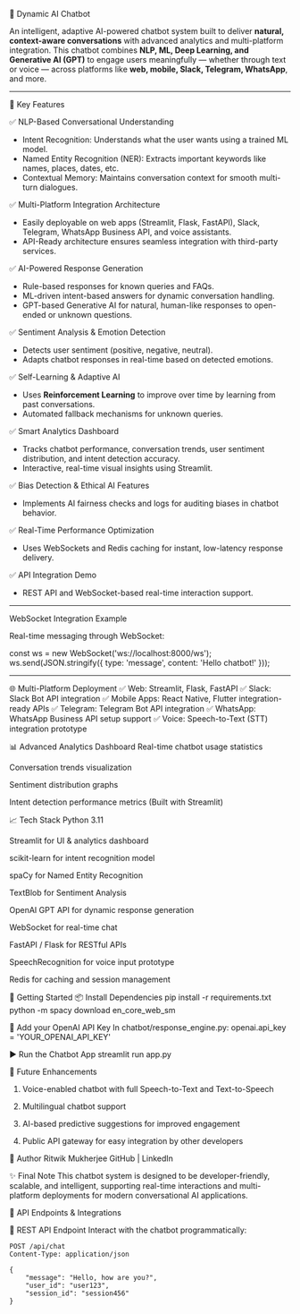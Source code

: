 


 🤖 Dynamic AI Chatbot

An intelligent, adaptive AI-powered chatbot system built to deliver **natural, context-aware conversations** with advanced analytics and multi-platform integration. This chatbot combines **NLP, ML, Deep Learning, and Generative AI (GPT)** to engage users meaningfully — whether through text or voice — across platforms like **web, mobile, Slack, Telegram, WhatsApp**, and more.

---

 📌 Key Features

✅ NLP-Based Conversational Understanding
- Intent Recognition: Understands what the user wants using a trained ML model.
- Named Entity Recognition (NER): Extracts important keywords like names, places, dates, etc.
- Contextual Memory: Maintains conversation context for smooth multi-turn dialogues.

✅ Multi-Platform Integration Architecture
- Easily deployable on web apps (Streamlit, Flask, FastAPI), Slack, Telegram, WhatsApp Business API, and voice assistants.
- API-Ready architecture ensures seamless integration with third-party services.

✅ AI-Powered Response Generation
- Rule-based responses for known queries and FAQs.
- ML-driven intent-based answers for dynamic conversation handling.
- GPT-based Generative AI for natural, human-like responses to open-ended or unknown questions.

✅ Sentiment Analysis & Emotion Detection
- Detects user sentiment (positive, negative, neutral).
- Adapts chatbot responses in real-time based on detected emotions.

✅ Self-Learning & Adaptive AI
- Uses **Reinforcement Learning** to improve over time by learning from past conversations.
- Automated fallback mechanisms for unknown queries.

✅ Smart Analytics Dashboard
- Tracks chatbot performance, conversation trends, user sentiment distribution, and intent detection accuracy.
- Interactive, real-time visual insights using Streamlit.

✅ Bias Detection & Ethical AI Features
- Implements AI fairness checks and logs for auditing biases in chatbot behavior.

✅ Real-Time Performance Optimization
- Uses WebSockets and Redis caching for instant, low-latency response delivery.

✅ API Integration Demo
- REST API and WebSocket-based real-time interaction support.

---

WebSocket Integration Example

Real-time messaging through WebSocket:


const ws = new WebSocket('ws://localhost:8000/ws');
ws.send(JSON.stringify({
    type: 'message',
    content: 'Hello chatbot!'
}));

---

🌐 Multi-Platform Deployment
✅ Web: Streamlit, Flask, FastAPI
✅ Slack: Slack Bot API integration
✅ Mobile Apps: React Native, Flutter integration-ready APIs
✅ Telegram: Telegram Bot API integration
✅ WhatsApp: WhatsApp Business API setup support
✅ Voice: Speech-to-Text (STT) integration prototype

📊 Advanced Analytics Dashboard
Real-time chatbot usage statistics

Conversation trends visualization

Sentiment distribution graphs

Intent detection performance metrics
(Built with Streamlit)

📈 Tech Stack
Python 3.11

Streamlit for UI & analytics dashboard

scikit-learn for intent recognition model

spaCy for Named Entity Recognition

TextBlob for Sentiment Analysis

OpenAI GPT API for dynamic response generation

WebSocket for real-time chat

FastAPI / Flask for RESTful APIs

SpeechRecognition for voice input prototype

Redis for caching and session management

🚀 Getting Started
📦 Install Dependencies
pip install -r requirements.txt
python -m spacy download en_core_web_sm


🔑 Add your OpenAI API Key
In chatbot/response_engine.py:
openai.api_key = 'YOUR_OPENAI_API_KEY'


▶️ Run the Chatbot App
streamlit run app.py


📑 Future Enhancements
1) Voice-enabled chatbot with full Speech-to-Text and Text-to-Speech

2) Multilingual chatbot support

3) AI-based predictive suggestions for improved engagement

4) Public API gateway for easy integration by other developers



🙌 Author
Ritwik Mukherjee
GitHub | LinkedIn

✨ Final Note
This chatbot system is designed to be developer-friendly, scalable, and intelligent, supporting real-time interactions and multi-platform deployments for modern conversational AI applications.

 🔌 API Endpoints & Integrations

 📡 REST API Endpoint
Interact with the chatbot programmatically:
```http
POST /api/chat
Content-Type: application/json

{
    "message": "Hello, how are you?",
    "user_id": "user123",
    "session_id": "session456"
}



